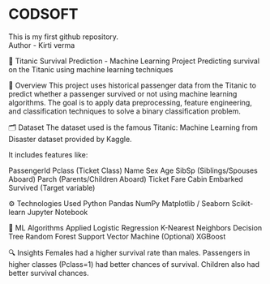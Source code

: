 # CODSOFT
This is my first github repository.
<br>
Author - Kirti verma


🚢 Titanic Survival Prediction - Machine Learning Project
Predicting survival on the Titanic using machine learning techniques

📌 Overview
This project uses historical passenger data from the Titanic to predict whether a passenger survived or not using machine learning algorithms. The goal is to apply data preprocessing, feature engineering, and classification techniques to solve a binary classification problem.

🗂️ Dataset
The dataset used is the famous Titanic: Machine Learning from Disaster dataset provided by Kaggle.

It includes features like:

PassengerId
Pclass (Ticket Class)
Name
Sex
Age
SibSp (Siblings/Spouses Aboard)
Parch (Parents/Children Aboard)
Ticket
Fare
Cabin
Embarked
Survived (Target variable)

⚙️ Technologies Used
Python 
Pandas
NumPy
Matplotlib / Seaborn
Scikit-learn
Jupyter Notebook

🧠 ML Algorithms Applied
Logistic Regression
K-Nearest Neighbors
Decision Tree
Random Forest
Support Vector Machine
(Optional) XGBoost

🔍 Insights
Females had a higher survival rate than males.
Passengers in higher classes (Pclass=1) had better chances of survival.
Children also had better survival chances.




